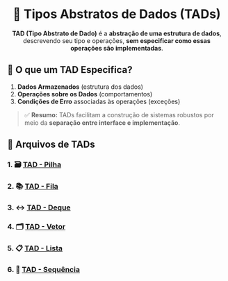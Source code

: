 <h1 align="center">🧠 Tipos Abstratos de Dados (TADs)</h1>
<p align="center"><strong>TAD (Tipo Abstrato de Dado)</strong> é a <strong>abstração de uma estrutura de dados</strong>, descrevendo seu tipo e operações, <strong>sem especificar como essas operações são implementadas</strong>.</p> 

## 📌 O que um TAD Especifica?

1. **Dados Armazenados** (estrutura dos dados)
2. **Operações sobre os Dados** (comportamentos)
3. **Condições de Erro** associadas às operações (exceções)

> ✅ **Resumo:** TADs facilitam a construção de sistemas robustos por meio da **separação entre interface e implementação**.

## 📁 Arquivos de TADs
### 1. 🗃️ [TAD - Pilha](arquivos/pilha.md)
### 2. 📚 [TAD - Fila](arquivos/fila.md)
### 3. ↔️ [TAD - Deque](arquivos/deque.md)
### 4. 🗂️ [TAD - Vetor](arquivos/vetor.md)
### 5. 📋 [TAD - Lista](arquivos/lista.md)
### 6. 🔢 [TAD - Sequência](arquivos/sequencia.md)
